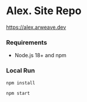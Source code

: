 # Alex. Site Repo

<a target="_blank" href="https://alex.arweave.dev">https://alex.arweave.dev</a>

### Requirements

-   Node.js 18+ and npm

### Local Run

```
npm install
```

```
npm start
```
